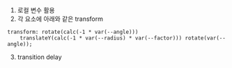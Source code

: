 1. 로컬 변수 활용
2. 각 요소에 아래와 같은 transform

```
transform: rotate(calc(-1 * var(--angle)))
    translateY(calc(-1 * var(--radius) * var(--factor))) rotate(var(--angle));
```

3. transition delay
